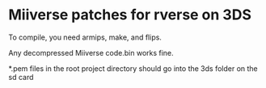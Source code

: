 # Miiverse patches for rverse on 3DS

To compile, you need armips, make, and flips.

Any decompressed Miiverse code.bin works fine.

*.pem files in the root project directory should go into the 3ds folder on the sd card